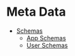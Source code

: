 # Meta Data

* [Schemas](./schemas)
  * [App Schemas](./schemas/apps)
  * [User Schemas](./schemas/user)
